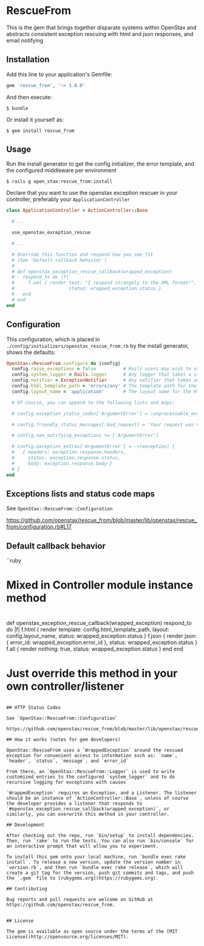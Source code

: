 # RescueFrom

This is the gem that brings together disparate systems within OpenStax and abstracts consistent exception rescuing with html and json responses, and email notifying

## Installation

Add this line to your application's Gemfile:

```ruby
gem 'rescue_from', '~> 1.0.0'
```

And then execute:

    $ bundle

Or install it yourself as:

    $ gem install rescue_from

## Usage

Run the install generator to get the config initializer, the error template, and the configured middleware per environment

```
$ rails g open_stax:rescue_from:install
```

Declare that you want to use the openstax exception rescuer in your controller, preferably your `ApplicationController`

```ruby
class ApplicationController < ActionController::Base

  # ...

  use_openstax_exception_rescue

  # ...

  # Override this function and respond how you see fit
  # (See 'Default callback behavior')
  #
  # def openstax_exception_rescue_callback(wrapped_exception)
  #   respond_to do |f|
  #     f.xml { render text: "I respond strangely to the XML format!",
  #                    status: wrapped_exception.status }
  #   end
  # end
end
```

## Configuration

This configuration, which is placed in `./config/initializers/openstax_rescue_from.rb` by the install generator, shows the defaults:

```ruby
OpenStax::RescueFrom.configure do |config|
  config.raise_exceptions = false          # Rails users may wish to use Rails.application.config.consider_all_requests_local to decide this
  config.system_logger = Rails.logger      # Any logger that takes a string in an #error method will work
  config.notifier = ExceptionNotifier      # Any notifier that takes an exception in a #notify_exception method will work
  config.html_template_path = 'errors/any' # The template path for the HTML response
  config.layout_name = 'application'       # The layout name for the HTML response

  # Of course, you can append to the following lists and maps:

  # config.exception_status_codes['ArgumentError'] = :unprocessable_entity

  # config.friendly_status_messages[:bad_request] = 'Your request was not good.'

  # config.non_notifying_exceptions += ['ArgumentError']

  # config.exception_extras['ArgumentError'] = ->(exception) {
  #   { headers: exception.response.headers,
  #     status: exception.response.status,
  #     body: exception.response.body }
  # }
end
```

## Exceptions lists and status code maps

See `OpenStax::RescueFrom::Configuration`

https://github.com/openstax/rescue_from/blob/master/lib/openstax/rescue_from/configuration.rb#L17

## Default callback behavior
``ruby
#
# Mixed in Controller module instance method
#

def openstax_exception_rescue_callback(wrapped_exception)
  respond_to do |f|
    f.html { render template: config.html_template_path, layout: config.layout_name, status: wrapped_exception.status }
    f.json { render json: { error_id: wrapped_exception.error_id }, status: wrapped_exception.status }
    f.all { render nothing: true, status: wrapped_exception.status }
  end
end

# Just override this method in your own controller/listener
```

## HTTP Status Codes

See `OpenStax::RescueFrom::Configuration`

https://github.com/openstax/rescue_from/blob/master/lib/openstax/rescue_from/configuration.rb#L17

## How it works (notes for gem developers)

OpenStax::RescueFrom uses a `WrappedException` around the rescued exception for convenient access to information such as: `name`, `header`, `status`, `message`, and `error_id`

From there, an `OpenStax::RescueFrom::Logger` is used to write customized entries to the configured `system_logger` and to do recursive logging for exceptions with causes

`WrappedException` requires an Exception, and a Listener. The listener should be an instance of `ActionController::Base`, unless of course the developer provides a listener that responds to `#openstax_exception_rescue_callback(wrapped_exception)`, or similarly, you can overwrite this method in your controller.

## Development

After checking out the repo, run `bin/setup` to install dependencies. Then, run `rake` to run the tests. You can also run `bin/console` for an interactive prompt that will allow you to experiment.

To install this gem onto your local machine, run `bundle exec rake install`. To release a new version, update the version number in `version.rb`, and then run `bundle exec rake release`, which will create a git tag for the version, push git commits and tags, and push the `.gem` file to [rubygems.org](https://rubygems.org).

## Contributing

Bug reports and pull requests are welcome on GitHub at https://github.com/openstax/rescue_from.


## License

The gem is available as open source under the terms of the [MIT License](http://opensource.org/licenses/MIT).

